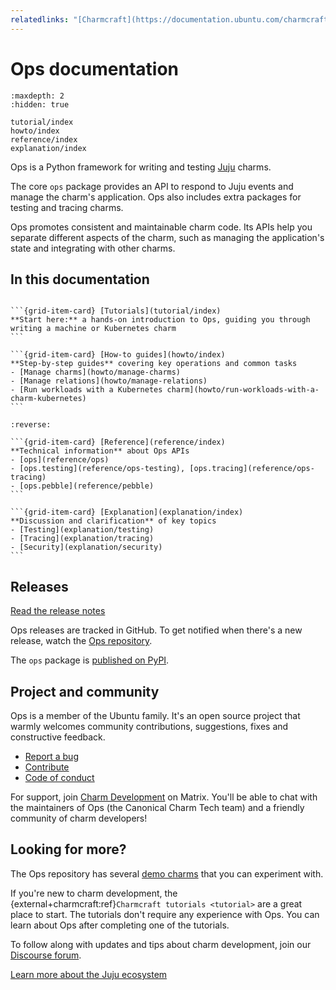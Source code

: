 ```yaml
---
relatedlinks: "[Charmcraft](https://documentation.ubuntu.com/charmcraft/stable/), [Charmlibs](https://canonical-charmlibs.readthedocs-hosted.com/), [Concierge](https://github.com/canonical/concierge), [Jubilant](https://documentation.ubuntu.com/jubilant/), [Juju](https://documentation.ubuntu.com/juju/3.6/), [Pebble](https://documentation.ubuntu.com/pebble/)"
---
```


# Ops documentation

```{toctree}
:maxdepth: 2
:hidden: true

tutorial/index
howto/index
reference/index
explanation/index
```

Ops is a Python framework for writing and testing [Juju](https://juju.is/) charms.

The core `ops` package provides an API to respond to Juju events and manage the charm's application. Ops also includes extra packages for testing and tracing charms.

Ops promotes consistent and maintainable charm code. Its APIs help you separate different aspects of the charm, such as managing the application's state and integrating with other charms.

## In this documentation

````{grid} 1 1 2 2

```{grid-item-card} [Tutorials](tutorial/index)
**Start here:** a hands-on introduction to Ops, guiding you through writing a machine or Kubernetes charm
```

```{grid-item-card} [How-to guides](howto/index)
**Step-by-step guides** covering key operations and common tasks
- [Manage charms](howto/manage-charms)
- [Manage relations](howto/manage-relations)
- [Run workloads with a Kubernetes charm](howto/run-workloads-with-a-charm-kubernetes)
```

````

````{grid} 1 1 2 2
:reverse:

```{grid-item-card} [Reference](reference/index)
**Technical information** about Ops APIs
- [ops](reference/ops)
- [ops.testing](reference/ops-testing), [ops.tracing](reference/ops-tracing)
- [ops.pebble](reference/pebble)
```

```{grid-item-card} [Explanation](explanation/index)
**Discussion and clarification** of key topics
- [Testing](explanation/testing)
- [Tracing](explanation/tracing)
- [Security](explanation/security)
```

````

## Releases

[Read the release notes](https://github.com/canonical/operator/releases)

Ops releases are tracked in GitHub. To get notified when there's a new release, watch the [Ops repository](https://github.com/canonical/operator).

The `ops` package is [published on PyPI](https://pypi.org/project/ops/).

## Project and community

Ops is a member of the Ubuntu family. It's an open source project that warmly welcomes community contributions, suggestions, fixes and constructive feedback.

- [Report a bug](https://github.com/canonical/operator/issues)
- [Contribute](https://github.com/canonical/operator/blob/main/CONTRIBUTING.md)
- [Code of conduct](https://ubuntu.com/community/ethos/code-of-conduct)

For support, join [Charm Development](https://matrix.to/#/#charmhub-charmdev:ubuntu.com) on Matrix. You'll be able to chat with the maintainers of Ops (the Canonical Charm Tech team) and a friendly community of charm developers!

## Looking for more?

The Ops repository has several [demo charms](https://github.com/canonical/operator/tree/main/examples) that you can experiment with.

If you're new to charm development, the {external+charmcraft:ref}`Charmcraft tutorials <tutorial>` are a great place to start. The tutorials don't require any experience with Ops. You can learn about Ops after completing one of the tutorials.

To follow along with updates and tips about charm development, join our [Discourse forum](https://discourse.charmhub.io/).

[Learn more about the Juju ecosystem](https://juju.is/docs)
